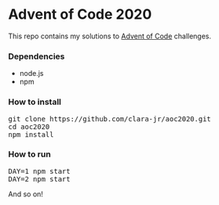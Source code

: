 # Advent of Code 2020

This repo contains my solutions to [Advent of Code](https://adventofcode.com/2020) challenges.

### Dependencies

- node.js
- npm

### How to install

<pre>
git clone https://github.com/clara-jr/aoc2020.git
cd aoc2020
npm install
</pre>

### How to run

<pre>
DAY=1 npm start
DAY=2 npm start
</pre>
And so on!